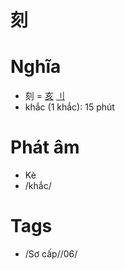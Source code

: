 # 刻

# Nghĩa
* 刻 = [亥](亥.md) [⺉](⺉.md)
* khắc (1 khắc): 15 phút

# Phát âm
* Kè
*  /khắc/

# Tags
* /Sơ cấp//06/

<script>window.HANZI_FIELD='刻';</script>
